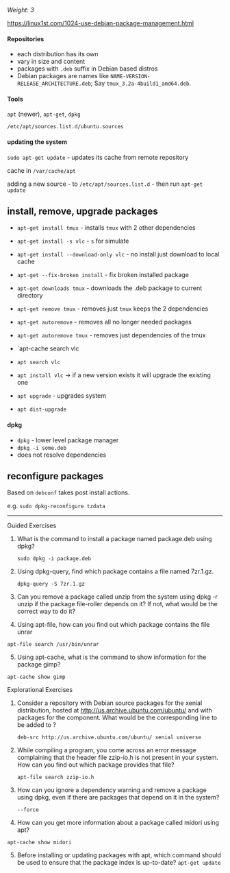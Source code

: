 _Weight: 3_

https://linux1st.com/1024-use-debian-package-management.html

#### Repositories

- each distribution has its own
- vary in size and content
- packages with `.deb` suffix in Debian based distros
- Debian packages are names like `NAME-VERSION-RELEASE_ARCHITECTURE.deb`; Say `tmux_3.2a-4build1_amd64.deb`.


#### Tools

`apt` (newer), `apt-get`, `dpkg`

`/etc/apt/sources.list.d/ubuntu.sources`


#### updating the system

`sudo apt-get update` - updates its cache from remote repository

cache in `/var/cache/apt`

adding a new source - to `/etc/apt/sources.list.d` - then run `apt-get update`

## install, remove, upgrade packages

- `apt-get install tmux` - installs `tmux` with 2 other dependencies
- `apt-get install -s vlc` - `s` for simulate
- `apt-get install --download-only vlc` - no install just download to local cache
- `apt-get --fix-broken install` - fix broken installed package
- `apt-get downloads tmux` - downloads the .deb package to current directory


- `apt-get remove tmux` - removes just `tmux` keeps the 2 dependencies 
- `apt-get autoremove` - removes all no longer needed packages
- `apt-get autoremove tmux` - removes just dependencies of the tmux

- `apt-cache search vlc 
- `apt search vlc`

- `apt install vlc` -> if a new version exists it will upgrade the existing one
- `apt upgrade` - upgrades system
- `apt dist-upgrade`

#### dpkg

- `dpkg` - lower level package manager
- `dpkg -i some.deb`
- does not resolve dependencies

## reconfigure packages

Based on `debconf` takes post install actions.

e.g. `sudo dpkg-reconfigure tzdata`


---


Guided Exercises

1. What is the command to install a package named package.deb using dpkg?
   
   `sudo dpkg -i package.deb`
    
2. Using dpkg-query, find which package contains a file named 7zr.1.gz.
   
   `dpkg-query -S 7zr.1.gz`
    
3. Can you remove a package called unzip from the system using dpkg -r unzip if the package file-roller depends on it? If not, what would be the correct way to do it?
    
4. Using apt-file, how can you find out which package contains the file unrar

`apt-file search /usr/bin/unrar`
    
5. Using apt-cache, what is the command to show information for the package gimp?

`apt-cache show gimp`


Explorational Exercises

1. Consider a repository with Debian source packages for the xenial distribution, hosted at http://us.archive.ubuntu.com/ubuntu/ and with packages for the component. What would be the corresponding line to be added to ?
   
   `deb-src http://us.archive.ubuntu.com/ubuntu/ xenial universe`
    
2. While compiling a program, you come across an error message complaining that the header file zzip-io.h is not present in your system. How can you find out which package provides that file?
   
   `apt-file search zzip-io.h`
    
3. How can you ignore a dependency warning and remove a package using dpkg, even if there are packages that depend on it in the system?
   
   `--force`
    
4. How can you get more information about a package called midori using apt?

`apt-cache show midori`
    
5. Before installing or updating packages with apt, which command should be used to ensure that the package index is up-to-date?
`apt-get update`
